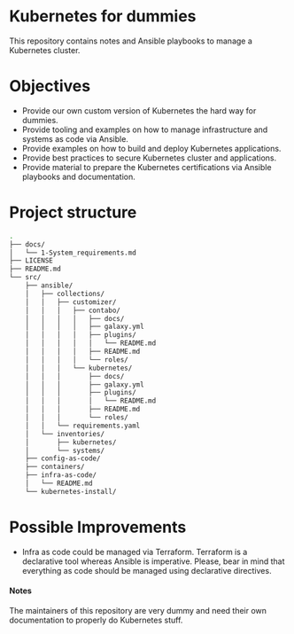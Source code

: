 # Kubernetes for dummies
This repository contains notes and Ansible playbooks to manage a Kubernetes cluster.

# Objectives
- Provide our own custom version of Kubernetes the hard way for dummies.
- Provide tooling and examples on how to manage infrastructure and systems as code via Ansible.
- Provide examples on how to build and deploy Kubernetes applications. 
- Provide best practices to secure Kubernetes cluster and applications.
- Provide material to prepare the Kubernetes certifications via Ansible playbooks and documentation.  

# Project structure
```bash
.
├── docs/
│   └── 1-System_requirements.md
├── LICENSE
├── README.md
└── src/
    ├── ansible/
    │   ├── collections/
    │   │   ├── customizer/
    │   │   │   ├── contabo/
    │   │   │   │   ├── docs/
    │   │   │   │   ├── galaxy.yml
    │   │   │   │   ├── plugins/
    │   │   │   │   │   └── README.md
    │   │   │   │   ├── README.md
    │   │   │   │   └── roles/
    │   │   │   └── kubernetes/
    │   │   │       ├── docs/
    │   │   │       ├── galaxy.yml
    │   │   │       ├── plugins/
    │   │   │       │   └── README.md
    │   │   │       ├── README.md
    │   │   │       └── roles/
    │   │   └── requirements.yaml
    │   └── inventories/
    │       ├── kubernetes/
    │       └── systems/
    ├── config-as-code/
    ├── containers/
    ├── infra-as-code/
    │   └── README.md
    └── kubernetes-install/
```

# Possible Improvements
- Infra as code could be managed via Terraform. Terraform is a declarative tool whereas Ansible is imperative. Please, bear in mind that everything as code should be managed using declarative directives.

#### Notes
The maintainers of this repository are very dummy and need their own documentation to properly do Kubernetes stuff.